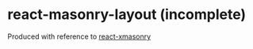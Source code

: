 # react-masonry-layout (incomplete)

Produced with reference to [react-xmasonry](https://github.com/ZitRos/react-xmasonry)